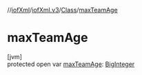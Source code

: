 //[iofXml](../../../index.md)/[iofXml.v3](../index.md)/[Class](index.md)/[maxTeamAge](max-team-age.md)

# maxTeamAge

[jvm]\
protected open var [maxTeamAge](max-team-age.md): [BigInteger](https://docs.oracle.com/javase/8/docs/api/java/math/BigInteger.html)
